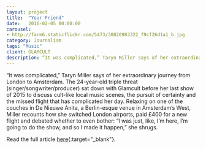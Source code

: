 ```yaml
---
layout: project
title:  "Your Friend"
date:   2016-02-05 00:00:00
carousel:
- http://farm6.staticflickr.com/5473/30820983322_f9cf26d1a1_b.jpg
category: Journalism
tags: "Music"
client: GLAMCULT
description: “It was complicated,” Taryn Miller says of her extraordinary journey from London to Amsterdam. The 24-year-old triple threat (singer/ songwriter/ producer) sat down with Glamcult before her last show ...
---
```

“It was complicated,” Taryn Miller says of her extraordinary journey from London to Amsterdam. The 24-year-old triple threat (singer/songwriter/producer) sat down with Glamcult before her last show of 2015 to discuss cult-like local music scenes, the pursuit of certainty and the missed flight that has complicated her day. Relaxing on one of the couches in De Nieuwe Anita, a Berlin-esque venue in Amsterdam’s West, Miller recounts how she switched London airports, paid £400 for a new flight and debated whether to even bother: “I was just, like, I’m here, I’m going to do the show, and so I made it happen,” she shrugs.

Read the full article [here](http://glamcult.com/interview-your-friend/){:target="_blank"}.
